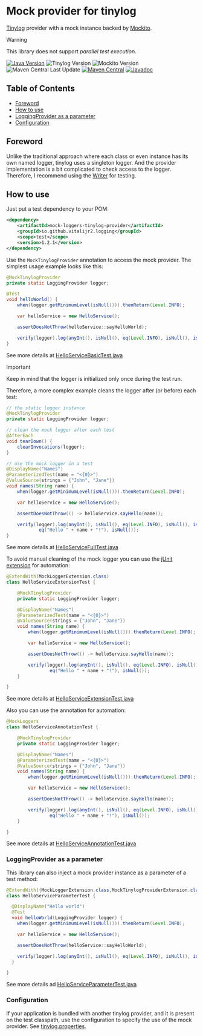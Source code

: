 # Mock provider for tinylog

[Tinylog][tinylog] provider with a mock instance backed by [Mockito][].

> [!WARNING]
> This library does not support _parallel test execution_.

[![Java Version][java-version]][jdk-download]
![Tinylog Version][tinylog-version]
![Mockito Version][mockito-version]  
![Maven Central Last Update][maven-central-last-update]
[![Maven Central][maven-central]][maven-central-link]
[![Javadoc][javadoc]][javadoc-link]

## Table of Contents

<!--ts-->
* [Foreword](#foreword)
* [How to use](#how-to-use)
* [LoggingProvider as a parameter](#loggingprovider-as-a-parameter)
* [Configuration](#configuration)

<!-- Created by https://github.com/ekalinin/github-markdown-toc -->
<!-- Added by: r2, at: Fri Feb 21 08:07:46 PM EET 2025 -->

<!--te-->

## Foreword

Unlike the traditional approach where each class or even instance has
its own named logger, tinylog uses a singleton logger.
And the provider implementation is a bit complicated
to check access to the logger.
Therefore, I recommend using the [Writer](../tinylog-writer) for testing.

## How to use

Just put a test dependency to your POM:

```xml
<dependency>
    <artifactId>mock-loggers-tinylog-provider</artifactId>
    <groupId>io.github.vitalijr2.logging</groupId>
    <scope>test</scope>
    <version>1.2.1</version>
</dependency>
```

Use the `MockTinylogProvider` annotation to access the mock provider.
The simplest usage example looks like this:

```java
@MockTinylogProvider
private static LoggingProvider logger;

@Test
void helloWorld() {
    when(logger.getMinimumLevel(isNull())).thenReturn(Level.INFO);

    var helloService = new HelloService();

    assertDoesNotThrow(helloService::sayHelloWorld);

    verify(logger).log(anyInt(), isNull(), eq(Level.INFO), isNull(), isNull(), anyString(), isNull());
}
```

See more details at [HelloServiceBasicTest.java](src/it/hello-tinylog-world/src/test/java/example/hello/HelloServiceBasicTest.java)

> [!IMPORTANT]
> Keep in mind that the logger is initialized only once during the test run.

Therefore, a more complex example cleans the logger after (or before)
each test:

```java
// the static logger instance
@MockTinylogProvider
private static LoggingProvider logger;

// clean the mock logger after each test
@AfterEach
void tearDown() {
    clearInvocations(logger);
}

// use the mock logger in a test
@DisplayName("Names")
@ParameterizedTest(name = "<{0}>")
@ValueSource(strings = {"John", "Jane"})
void names(String name) {
    when(logger.getMinimumLevel(isNull())).thenReturn(Level.INFO);

    var helloService = new HelloService();

    assertDoesNotThrow(() -> helloService.sayHello(name));

    verify(logger).log(anyInt(), isNull(), eq(Level.INFO), isNull(), isNull(),
            eq("Hello " + name + "!"), isNull());
}
```

See more details at [HelloServiceFullTest.java](src/it/hello-tinylog-world/src/test/java/example/hello/HelloServiceFullTest.java)

To avoid manual cleaning of the mock logger you can use
the [jUnit extension][junit-extension] for automation:

```java
@ExtendWith(MockLoggerExtension.class)
class HelloServiceExtensionTest {

    @MockTinylogProvider
    private static LoggingProvider logger;

    @DisplayName("Names")
    @ParameterizedTest(name = "<{0}>")
    @ValueSource(strings = {"John", "Jane"})
    void names(String name) {
        when(logger.getMinimumLevel(isNull())).thenReturn(Level.INFO);

        var helloService = new HelloService();

        assertDoesNotThrow(() -> helloService.sayHello(name));

        verify(logger).log(anyInt(), isNull(), eq(Level.INFO), isNull(), isNull(),
                eq("Hello " + name + "!"), isNull());
    }

}
```

See more details at [HelloServiceExtensionTest.java](src/it/hello-tinylog-world/src/test/java/example/hello/HelloServiceExtensionTest.java)

Also you can use the annotation for automation:

```java
@MockLoggers
class HelloServiceAnnotationTest {

    @MockTinylogProvider
    private static LoggingProvider logger;

    @DisplayName("Names")
    @ParameterizedTest(name = "<{0}>")
    @ValueSource(strings = {"John", "Jane"})
    void names(String name) {
        when(logger.getMinimumLevel(isNull())).thenReturn(Level.INFO);

        var helloService = new HelloService();

        assertDoesNotThrow(() -> helloService.sayHello(name));

        verify(logger).log(anyInt(), isNull(), eq(Level.INFO), isNull(), isNull(),
                eq("Hello " + name + "!"), isNull());
    }

}
```

See more details at [HelloServiceAnnotationTest.java](src/it/hello-tinylog-world/src/test/java/example/hello/HelloServiceAnnotationTest.java)

### LoggingProvider as a parameter

This library can also inject a mock provider instance
as a parameter of a test method:

```java
@ExtendWith({MockLoggerExtension.class,MockTinylogProviderExtension.class})
class HelloServiceParameterTest {

  @DisplayName("Hello world")
  @Test
  void helloWorld(LoggingProvider logger) {
    when(logger.getMinimumLevel(isNull())).thenReturn(Level.INFO);

    var helloService = new HelloService();

    assertDoesNotThrow(helloService::sayHelloWorld);

    verify(logger).log(anyInt(), isNull(), eq(Level.INFO), isNull(), isNull(), anyString(), isNull());
  }

}
```

See more details ad [HelloServiceParameterTest.java](src/it/hello-tinylog-world/src/test/java/example/hello/HelloServiceParameterTest.java)

### Configuration

If your application is bundled with another tinylog provider,
and it is present on the test classpath, use the configuration
to specify the use of the mock provider.
See [tinylog.properties](src/it/hello-custom-tinylog-world/src/test/resources/tinylog.properties).

[tinylog]: https://tinylog.org/v2/

[Mockito]: https://site.mockito.org

[java-version]: https://img.shields.io/static/v1?label=Java&message=11&color=blue&logoColor=E23D28

[jdk-download]: https://www.oracle.com/java/technologies/downloads/#java11

[tinylog-version]: https://img.shields.io/static/v1?label=tinylog&message=2.7.0&color=blue&logoColor=E23D28

[mockito-version]: https://img.shields.io/static/v1?label=Mockito&message=5.19.0&color=blue&logoColor=E23D28

[maven-central-last-update]: https://img.shields.io/maven-central/last-update/io.github.vitalijr2.logging/mock-loggers-tinylog-provider

[maven-central]: https://img.shields.io/maven-central/v/io.github.vitalijr2.logging/mock-loggers-tinylog-provider

[maven-central-link]: https://central.sonatype.com/artifact/io.github.vitalijr2.logging/mock-loggers-tinylog-provider?smo=true

[javadoc]: https://javadoc.io/badge2/io.github.vitalijr2.logging/mock-loggers-tinylog-provider/javadoc.svg

[javadoc-link]: https://javadoc.io/doc/io.github.vitalijr2.logging/mock-loggers-tinylog-provider

[junit-extension]: ../core/
